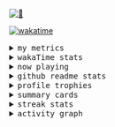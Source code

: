 [![🐙](https://hits.seeyoufarm.com/api/count/incr/badge.svg?url=https%3A%2F%2Fgithub.com%2Fktnkk%2Fhit-counter&count_bg=%23070707&title_bg=%23070707&icon=&icon_color=%23E7E7E7&title=visitors&edge_flat=true)](https://hits.seeyoufarm.com)

[![wakatime](https://wakatime.com/badge/user/43ee8060-219a-4cc8-b7a0-9a681ab5a8a7.svg)](https://wakatime.com/@43ee8060-219a-4cc8-b7a0-9a681ab5a8a7)

<details>
  <summary> <samp>my metrics</samp></summary>
  
  <br>
  
 ![🐳](https://github.com/kkhys/kkhys/blob/main/github-metrics.svg)
  
  ***
</details>

<details>
  <summary> <samp>wakaTime stats</samp></summary>
  
  <br>
  
<!--START_SECTION:waka-->
![Code Time](http://img.shields.io/badge/Code%20Time-682%20hrs%2050%20mins-blue)

**🐱 My GitHub Data** 

> 📦 4.9 MB Used in GitHub's Storage 
 > 
> 🏆 2,359 Contributions in the Year 2023
 > 
> 💼 Opted to Hire
 > 
> 📜 3 Public Repositories 
 > 
> 🔑 56 Private Repositories 
 > 
**I'm an Early 🐤** 

```text
🌞 Morning                11859 commits       ███████████░░░░░░░░░░░░░░   43.26 % 
🌆 Daytime                6598 commits        ██████░░░░░░░░░░░░░░░░░░░   24.07 % 
🌃 Evening                7685 commits        ███████░░░░░░░░░░░░░░░░░░   28.03 % 
🌙 Night                  1272 commits        █░░░░░░░░░░░░░░░░░░░░░░░░   04.64 % 
```
📅 **I'm Most Productive on Monday** 

```text
Monday                   5368 commits        █████░░░░░░░░░░░░░░░░░░░░   19.58 % 
Tuesday                  4524 commits        ████░░░░░░░░░░░░░░░░░░░░░   16.50 % 
Wednesday                4735 commits        ████░░░░░░░░░░░░░░░░░░░░░   17.27 % 
Thursday                 4275 commits        ████░░░░░░░░░░░░░░░░░░░░░   15.59 % 
Friday                   4705 commits        ████░░░░░░░░░░░░░░░░░░░░░   17.16 % 
Saturday                 1841 commits        ██░░░░░░░░░░░░░░░░░░░░░░░   06.72 % 
Sunday                   1966 commits        ██░░░░░░░░░░░░░░░░░░░░░░░   07.17 % 
```


📊 **This Week I Spent My Time On** 

```text
🕑︎ Time Zone: Asia/Tokyo

💬 Programming Languages: 
Other                    25 hrs 49 mins      █████████████████████░░░░   84.01 % 
JavaScript               2 hrs 3 mins        ██░░░░░░░░░░░░░░░░░░░░░░░   06.71 % 
JSON                     45 mins             █░░░░░░░░░░░░░░░░░░░░░░░░   02.47 % 
Markdown                 31 mins             ░░░░░░░░░░░░░░░░░░░░░░░░░   01.70 % 
Java                     20 mins             ░░░░░░░░░░░░░░░░░░░░░░░░░   01.11 % 

🔥 Editors: 
Chrome                   25 hrs 49 mins      █████████████████████░░░░   84.01 % 
WebStorm                 3 hrs 21 mins       ███░░░░░░░░░░░░░░░░░░░░░░   10.93 % 
IntelliJ                 1 hr 18 mins        █░░░░░░░░░░░░░░░░░░░░░░░░   04.27 % 
RubyMine                 14 mins             ░░░░░░░░░░░░░░░░░░░░░░░░░   00.79 % 

💻 Operating System: 
Mac                      30 hrs 14 mins      █████████████████████████   98.39 % 
Linux                    29 mins             ░░░░░░░░░░░░░░░░░░░░░░░░░   01.61 % 
```


 Last Updated on 2023/05/10 18:49:39 UTC
<!--END_SECTION:waka-->
  
  ***
</details>


<details>
  <summary> <samp>now playing</samp></summary>
  
  <br>
 
 [![🐟](https://spotify-github-profile.vercel.app/api/view?uid=31ryofms4dnv7mrohhepo4c4zgqu&cover_image=true&theme=default&show_offline=false&background_color=121212&bar_color=53b14f&bar_color_cover=false)](https://open.spotify.com/user/31ryofms4dnv7mrohhepo4c4zgqu)
  
  ***
</details>

<details>
  <summary> <samp>github readme stats</samp></summary>
  
  <br>
  
 <p align="left"> 
  <img alt="🐠" src="https://github-readme-stats.vercel.app/api?username=kkhys&count_private=true&show_icons=true&theme=dark&include_all_commits=true" />
  <img alt="🐟" src="https://github-readme-stats.vercel.app/api/top-langs/?username=kkhys&layout=compact&theme=dark&langs_count=10&hide=HTML,CSS,SCSS" />
</p>
  
  ***
</details>

<details>
  <summary> <samp>profile trophies</samp></summary>
  
  <br>
  
  [![🐬](https://github-profile-trophy.vercel.app/?username=kkhys&rank=SECRET,SSS,SS,S,AAA,AA,A&theme=darkhub&row=1&margin-w=10&no-bg=true)](https://github.com/ryo-ma/github-profile-trophy)
  
  ***
</details>

<details>
  <summary> <samp>summary cards</samp></summary>
  
  <br>
  
  ![🐋](https://github-profile-summary-cards.vercel.app/api/cards/profile-details?username=kkhys&theme=github_dark)
  ![🦑](https://github-profile-summary-cards.vercel.app/api/cards/repos-per-language?username=kkhys&theme=github_dark)
  ![🦭](https://github-profile-summary-cards.vercel.app/api/cards/most-commit-language?username=kkhys&theme=github_dark)
  ![🦀](https://github-profile-summary-cards.vercel.app/api/cards/stats?username=kkhys&theme=github_dark)
  ![🦈](https://github-profile-summary-cards.vercel.app/api/cards/productive-time?username=kkhys&theme=github_dark)
  
  ***
</details>

<details>
  <summary> <samp>streak stats</samp></summary>
  
  <br>
  
  [![🐠](http://github-readme-streak-stats.herokuapp.com?user=kkhys&theme=dark)](https://git.io/streak-stats)
  
  ***
</details>

<details>
  <summary> <samp>activity graph</samp></summary>
  
  <br>
  
  [![🐡](https://github-readme-activity-graph.cyclic.app/graph?username=kkhys&theme=xcode)](https://github.com/ashutosh00710/github-readme-activity-graph)
  
  ***
</details>
